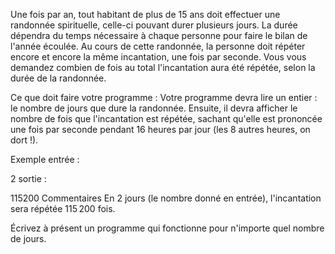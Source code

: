 Une fois par an, tout habitant de plus de 15 ans doit effectuer une randonnée spirituelle, celle-ci pouvant durer plusieurs jours. La durée dépendra du temps nécessaire à chaque personne pour faire le bilan de l'année écoulée. Au cours de cette randonnée, la personne doit répéter encore et encore la même incantation, une fois par seconde. Vous vous demandez combien de fois au total l'incantation aura été répétée, selon la durée de la randonnée.

Ce que doit faire votre programme :
Votre programme devra lire un entier : le nombre de jours que dure la randonnée. Ensuite, il devra afficher le nombre de fois que l'incantation est répétée, sachant qu'elle est prononcée une fois par seconde pendant 16 heures par jour (les 8 autres heures, on dort !).

Exemple
entrée :

2
sortie :

115200
Commentaires
En 2 jours (le nombre donné en entrée), l'incantation sera répétée 115 200 fois.

Écrivez à présent un programme qui fonctionne pour n'importe quel nombre de jours.